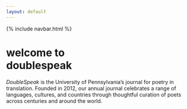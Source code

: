 ```yaml
---
layout: default
---
```

 {% include navbar.html %}
  <div class="welcome">
    <h1> welcome to <br> doublespeak </h1>
    <p class="welcome-p"><em>DoubleSpeak</em> is the University of Pennsylvania’s journal for poetry in translation. Founded in 2012, our annual journal celebrates a range of languages, cultures, and countries through thoughtful curation of poets across centuries and around the world.</p>
  </div>